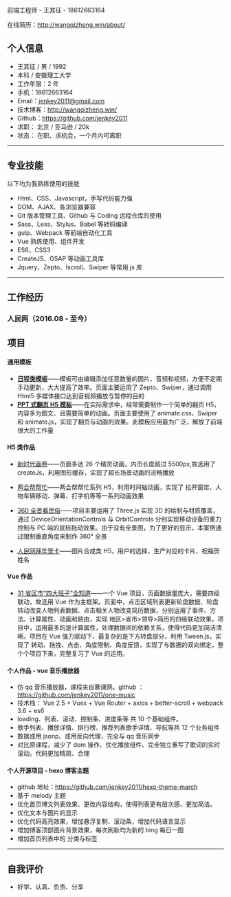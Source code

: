 <!-- * 期望职位：前端开发工程师
* 期望薪资：20k
* 期望城市：北京 -->

前端工程师 - 王其征 - 18612663164

在线简历：http://wangqizheng.win/about/

## 个人信息

* 王其征 / 男 / 1992
* 本科 / 安徽理工大学
* 工作年限：2 年
* 手机：18612663164
* Email：jenkey2011@gmail.com
* 技术博客：http://wangqizheng.win/
* Github：https://github.com/jenkey2011
* 求职： 北京 / 亚马逊 / 20k
* 状态： 在职、求机会，一个月内可离职

---

## 专业技能

以下均为我熟练使用的技能

* Html、CSS、Javascript，手写代码能力强
* DOM、AJAX、各浏览器兼容
* Git 版本管理工具、Github 与 Coding 远程仓库的使用
* Sass、Less、Stylus、Babel 等转码编译
* gulp、Webpack 等前端自动化工具
* Vue 熟练使用、组件开发
* ES6、CSS3
* CreateJS、GSAP 等动画工具库
* Jquery、Zepto、Iscroll、Swiper 等常用 js 库

<!-----

 ## 开发环境

#### 公司

主要做专题、需要做模板、经常修改、不存在自动化

* Gulp + Sass + Vscode
* Jquery、TweenMax、Swiper、Iscroll

#### 个人

* Webpack + Sass + Babel + Vscode + Git
* vue、ES6、模块化 -->

---

## 工作经历

### 人民网（2016.08 - 至今）

## 项目

#### 通用模板

* **[日程类模板](http://m.people.cn/22/1372/204548/204577/index.html)**——模板可由编辑添加任意数量的图片、音频和视频，方便不定期手动更新，大大提高了效率。页面主要运用了 Zepto、Swiper，通过调用 Html5 多媒体接口达到音视频播放与暂停的目的
* **[PPT 式翻页 H5 模板](http://auto.people.com.cn/GB/410384/414148/index.html)**——在实际需求中，经常需要制作一个简单的翻页 H5，内容多为图文、且需要简单的动画。页面主要使用了 animate.css、Swiper 和 animate.js，实现了翻页与动画的效果。此模板应用最为广泛，解放了前端很大的工作量

#### H5 类作品

* [新时代画卷](http://cpc.people.com.cn/GB/67481/416087/index.html?name=Jenkey%E9%93%B6%E6%97%B6&face=http://thirdwx.qlogo.cn/mmopen/vi_32/Q0j4TwGTfTL7Xx34jAViacG2VlCOZ5CV8A8M8AhG6QEuW5MiaAJF1o2bBrbUG4LsSSrzCSxbPouRnLVV1N49zbicw/132)——页面多达 26 个精灵动画，内页长度超过 5500px,故选用了 createJs，利用图形缓存，实现了超长场景动画的流畅播放

* [两会帮帮忙](http://tv.people.com.cn/GB/411404/411618/index.html)——两会帮帮忙系列 H5，利用时间轴动画，实现了 拉开窗帘、人物车辆移动、弹幕、打字机等等一系列动画效果

* [360 全景看民俗](http://www.people.com.cn/GB/232766/417524/index.html)——项目主要运用了 Three.js 实现 3D 的绘制与材质覆盖，通过 DeviceOrientationControls 与 OrbitControls 分别实现移动设备的重力控制与 PC 端的鼠标拖动效果。由于没有全景图，为了更好的显示，本案例通过限制垂直角度来制作 360° 全景

* [人民网拜年贺卡](http://www.people.com.cn/GB/232766/417509/index.html)——图片合成类 H5，用户的选择，生产对应的卡片、祝福贺姓名

#### Vue 作品

* [31 省区市“四大班子”全知道](http://politics.people.com.cn/GB/8198/417663/index.html)——一个 Vue 项目，页面数据量庞大，需要四级联动，故选用 Vue 作为主框架。页面中，点击区域列表更新轮盘数据、轮盘转动改变人物列表数据、点击相关人物改变简历数据，分别运用了事件、方法、计算属性、动画和路由，实现 地区>省市>领导>简历的四级联动效果。项目中，运用最多的是计算属性，处理数据间的依赖关系，使得代码更加简洁清晰。项目在 Vue 强力驱动下，最复杂的是下方转盘部分，利用 Tween.js，实现了 转动、拖拽、点击、角度限制、角度反馈，实现了与数据的双向绑定。整个个项目下来，完整复习了 Vue 的运用。

#### 个人作品 - vue 音乐播放器

* 仿 qq 音乐播放器，课程来自慕课网。github ：https://github.com/jenkey2011/one-music
* 技术栈： Vue 2.5 + Vuex + Vue Router + axios + better-scroll + webpack 3.6 + es6
* loading、列表、滚动、控制条、进度条等 共 10 个基础组件。
* 歌手列表、播放详情、排行榜、推荐列表歌手详情、导航等共 12 个业务组件
* 数据或用 jsonp、或用反向代理，完全与 qq 音乐同步
* 对比原课程，减少了 dom 操作、优化播放组件、完全独立重写了歌词的实时滚动。代码更加精简、合理

#### 个人开源项目 - hexo 博客主题

* github 地址：https://github.com/jenkey2011/hexo-theme-march
* 基于 melody 主题
* 优化首页博文列表效果、更改内容结构，使得列表更有层次感、更加简洁。
* 优化文本与图片的显示
* 优化代码高亮效果，增加悬浮复制、滚动条，增加代码语言显示
* 增加博客顶部图片背景效果，每次刷新均为新的 bing 每日一图
* 增加首页列表中的 分类与标签

---

## 自我评价

* 好学、认真、负责、分享
